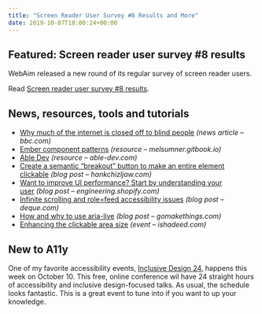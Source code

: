 ```yaml
---
title: "Screen Reader User Survey #8 Results and More"
date: 2019-10-07T18:00:24+00:00
---
```


## Featured: Screen reader user survey #8 results

WebAim released a new round of its regular survey of screen reader users.

Read [Screen reader user survey #8 results](https://webaim.org/projects/screenreadersurvey8/).

## News, resources, tools and tutorials

* [Why much of the internet is closed off to blind people](https://www.bbc.com/news/world-us-canada-49694453) _(news article – bbc.com)_
* [Ember component patterns](https://melsumner.gitbook.io/ember-component-patterns/) _(resource – melsumner.gitbook.io)_
* [Able Dev](https://able-dev.com/) _(resource – able-dev.com)_
* [Create a semantic “breakout” button to make an entire element clickable](https://hankchizljaw.com/wrote/create-a-semantic-breakout-button-to-make-an-entire-element-clickable/) _(blog post – hankchizljaw.com)_
* [Want to improve UI performance? Start by understanding your user](https://engineering.shopify.com/blogs/engineering/improve-ui-performance-understanding-your-user) _(blog post – engineering.shopify.com)_
* [Infinite scrolling and role=feed accessibility issues](https://www.deque.com/blog/infinite-scrolling-rolefeed-accessibility-issues/) _(blog post – deque.com)_
* [How and why to use aria-live](https://gomakethings.com/how-and-why-to-use-aria-live/) _(blog post – gomakethings.com)_
* [Enhancing the clickable area size](https://ishadeed.com/article/clickable-area/) _(event – ishadeed.com)_

## New to A11y

One of my favorite accessibility events, [Inclusive Design 24](https://inclusivedesign24.org/2019/), happens this week on October 10. This free, online conference wil have 24 straight hours of accessibility and inclusive design-focused talks. As usual, the schedule looks fantastic. This is a great event to tune into if you want to up your knowledge.